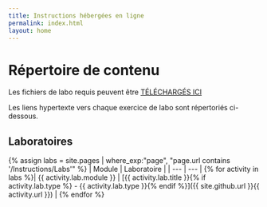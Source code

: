 ```yaml
---
title: Instructions hébergées en ligne
permalink: index.html
layout: home
---
```


# <a name="content-directory"></a>Répertoire de contenu

Les fichiers de labo requis peuvent être [TÉLÉCHARGÉS ICI](https://github.com/MicrosoftLearning/AZ-104-MicrosoftAzureAdministrator/archive/master.zip)

Les liens hypertexte vers chaque exercice de labo sont répertoriés ci-dessous.

## <a name="labs"></a>Laboratoires

{% assign labs = site.pages | where_exp:"page", "page.url contains '/Instructions/Labs'" %}
| Module | Laboratoire |
| --- | --- | 
{% for activity in labs  %}| {{ activity.lab.module }} | [{{ activity.lab.title }}{% if activity.lab.type %} - {{ activity.lab.type }}{% endif %}]({{ site.github.url }}{{ activity.url }}) |
{% endfor %}


